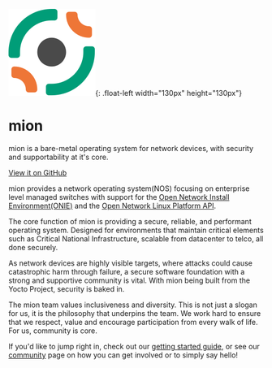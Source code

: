 ![mion Logo](assets/images/MION_LOGO_SYMBOL_COLOUR.svg){: .float-left width="130px" height="130px"}

# mion

mion is a bare-metal operating system for network devices, with
security and supportability at it's core.

[View it on GitHub](https://github.com/NetworkGradeLinux/mion-docs)

mion provides a network operating system(NOS) focusing on enterprise level
managed switches with support for the [Open Network Install Environment(ONIE)](http://onie.org/)
and the [Open Network Linux Platform API](https://opencomputeproject.github.io/OpenNetworkLinux/onlp/).

The core function of mion is providing a secure, reliable, and performant
operating system. Designed for environments that maintain critical elements such
as Critical National Infrastructure, scalable from datacenter to telco, all done
securely.

As network devices are highly visible targets, where attacks could cause
catastrophic harm through failure, a secure software foundation with a strong
and supportive community is vital. With mion being built from the Yocto Project,
security is baked in.

The mion team values inclusiveness and diversity. This is not just a slogan for
us, it is the philosophy that underpins the team. We work hard to ensure that we
respect, value and encourage participation from every walk of life. For us,
community is core.

If you'd like to jump right in, check out our [getting started guide](getting-started.md),
or see our [community](community/Community.md) page on how you can get
involved or to simply say hello!
